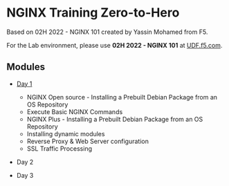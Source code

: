 # NGINX Training Zero-to-Hero

Based on 02H 2022 - NGINX 101 created by Yassin Mohamed from F5.

For the Lab environment, please use **02H 2022 - NGINX 101** at [UDF.f5.com](udf.f5.com).



## Modules

- [Day 1](./01_lab.md)
  - NGINX Open source - Installing a Prebuilt Debian Package from an OS Repository
  - Execute Basic NGINX Commands
  - NGINX Plus - Installing a Prebuilt Debian Package from an OS Repository
  - Installing dynamic modules
  - Reverse Proxy & Web Server configuration
  - SSL Traffic Processing

- Day 2
- Day 3

